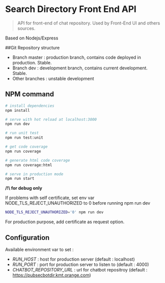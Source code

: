 # Search Directory Front End API

> API for front-end of chat repository. Used by Front-End UI and others sources.

Based on Nodejs/Express

##Git Repository structure

* Branch master : production branch, contains code deployed in production. Stable.
* Branch dev : development branch, contains current development. Stable.
* Other branches : unstable development

## NPM command

``` bash
# install dependencies
npm install

# serve with hot reload at localhost:3000
npm run dev

# run unit test
npm run test:unit

# get code coverage
npm run coverage

# generate html code coverage
npm run coverage:html

# serve in production mode
npm run start
```

**/!\ for debug only**

If problems with self certificate, set env var NODE_TLS_REJECT_UNAUTHORIZED to 0 before running npm run dev
``` bash
NODE_TLS_REJECT_UNAUTHORIZED='0' npm run dev
```

For production purpose, add certificate as request option.

## Configuration

Available environment var to set :

   * *RUN_HOST* : host for production server (default : localhost)
   * *RUN_PORT* : port for production server to listen to (default : 4000) 
   * *CHATBOT_REPOSITORY_URL* : url for chatbot repositroy (default : https://pubsecbotdir.kmt.orange.com) 

